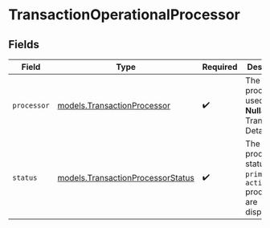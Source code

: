 # TransactionOperationalProcessor


## Fields

| Field                                                                        | Type                                                                         | Required                                                                     | Description                                                                  | Example                                                                      |
| ---------------------------------------------------------------------------- | ---------------------------------------------------------------------------- | ---------------------------------------------------------------------------- | ---------------------------------------------------------------------------- | ---------------------------------------------------------------------------- |
| `processor`                                                                  | [models.TransactionProcessor](../models/transactionprocessor.md)             | :heavy_check_mark:                                                           | The processor used. **Nullable** for Transactions Details.                   | adyen_gateway                                                                |
| `status`                                                                     | [models.TransactionProcessorStatus](../models/transactionprocessorstatus.md) | :heavy_check_mark:                                                           | The processor's status. Only `primary` and `active` processor are displayed. | primary                                                                      |